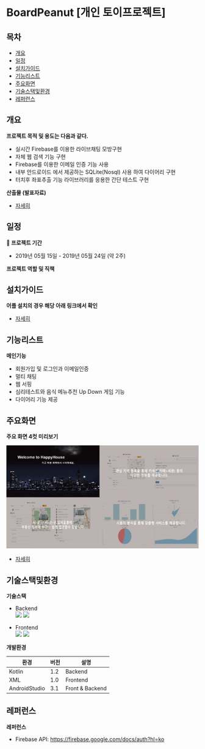 # BoardPeanut [개인 토이프로젝트]
## 목차
  - [개요](#개요) 
  - [일정](#일정) 
  - [설치가이드](#설치가이드)
  - [기능리스트](#기능리스트)
  - [주요화면](#주요화면)
  - [기술스택및환경](#기술스택및환경)
  - [레퍼런스](#레퍼런스)

## 개요

**프로젝트 목적 및 용도는 다음과 같다.**
- 실시간 Firebase를 이용한 라이브채팅 모방구현 
- 자체 웹 검색 기능 구현 
- Firebase를 이용한 이메일 인증 기능 사용
- 내부 안드로이드 에서 제공하는 SQLite(Nosql) 사용 하여 다이어리 구현
- 터치후 좌표추출 기능 라이브러리를 응용한 간단 테스트 구현

**산출물 (발표자료)**
- [자세히](https://github.com/tekies09/BoredPeanut/tree/master/outputs)


## 일정
**📆 프로젝트 기간**
- 2019년 05월 15일 - 2019년 05월 24일 (약 2주)

**프로젝트 역할 및 직책**

## 설치가이드
**어플 설치의 경우 해당 아래 링크에서 확인**
- [자세히](https://github.com/tekies09/BoredPeanut/tree/master/apk)

## 기능리스트
**메인기능**
- 회원가입 및 로그인과 이메일인증
- 멀티 채팅
- 웹 서핑
- 심리테스트와 음식 메뉴추천  Up Down 게임 기능
- 다이어리 기능 제공

## 주요화면
**주요 화면 4컷 미리보기**  
  
![캡처](https://github.com/tekies09/Happyhouse/blob/main/img/result.JPG)

- [자세히](https://github.com/tekies09/BoredPeanut/tree/master/pages)

## 기술스택및환경

**기술스택**

- Backend  
<img src="https://img.shields.io/badge/Kotlin-7F52FF?style=for-the-badge&logo=kotlin&logoColor=white"/> <img src="https://img.shields.io/badge/Android-3DDC84?style=for-the-badge&logo=Android&logoColor=white"/>



- Frontend  
<img src="https://img.shields.io/badge/Xml-E34F26?style=for-the-badge&logo=HTML5&logoColor=white"/> <img src="https://img.shields.io/badge/Android-3DDC84?style=for-the-badge&logo=Android&logoColor=white"/> 


**개발환경**

|환경|버전|설명|
|------|---|---|
| Kotlin | 1.2 | Backend |
| XML | 1.0 | Frontend |
| AndroidStudio | 3.1 | Front & Backend |

## 레퍼런스
**레퍼런스**
- Firebase API: https://firebase.google.com/docs/auth?hl=ko


